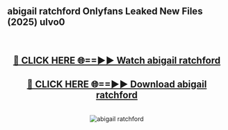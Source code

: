 <h2>abigail ratchford Onlyfans Leaked New Files (2025) ulvo0</h2>
<br>
<div align="center">
<h2><a href="https://mediafiles.top/abigail_ratchford&ref=git" rel="nofollow">🔴 CLICK HERE 🌐==►► Watch abigail ratchford</a></h2>
<h2><a href="https://mediafiles.top/abigail_ratchford&ref=git" rel="nofollow">🔴 CLICK HERE 🌐==►► Download abigail ratchford</a></h2>
<br>
<a href="https://mediafiles.top/abigail_ratchford&ref=git" rel="nofollow" data-target="animated-image.originalLink"><img src="https://i.ibb.co.com/xMMVF88/686577567.gif" alt="abigail ratchford" style="max-width: 100%; display: inline-block;" data-target="animated-image.originalImage"></a>
</div>
<br>
<br>